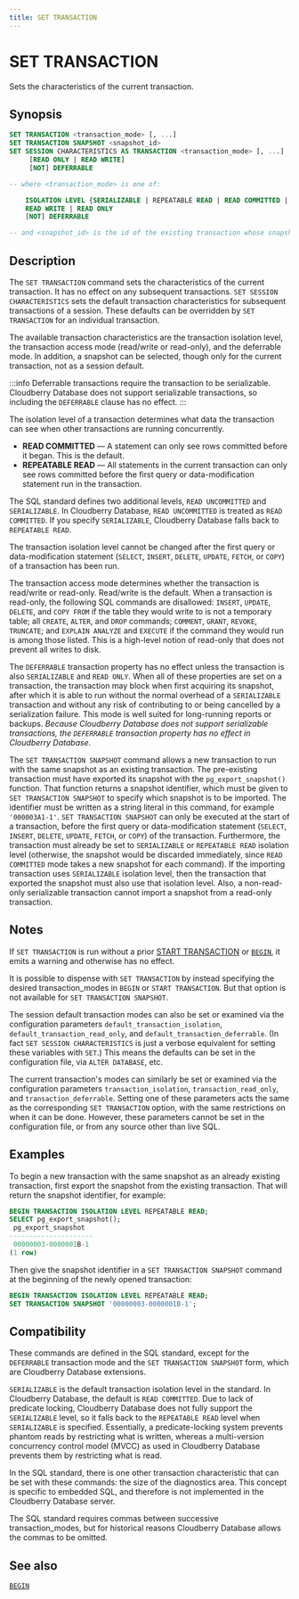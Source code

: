 ```yaml
---
title: SET TRANSACTION
---
```


# SET TRANSACTION

Sets the characteristics of the current transaction.

## Synopsis

```sql
SET TRANSACTION <transaction_mode> [, ...]
SET TRANSACTION SNAPSHOT <snapshot_id>
SET SESSION CHARACTERISTICS AS TRANSACTION <transaction_mode> [, ...] 
     [READ ONLY | READ WRITE]
     [NOT] DEFERRABLE

-- where <transaction_mode> is one of:

    ISOLATION LEVEL {SERIALIZABLE | REPEATABLE READ | READ COMMITTED | READ UNCOMMITTED}
    READ WRITE | READ ONLY
    [NOT] DEFERRABLE

-- and <snapshot_id> is the id of the existing transaction whose snapshot you want this transaction to run with.
```

## Description

The `SET TRANSACTION` command sets the characteristics of the current transaction. It has no effect on any subsequent transactions. `SET SESSION CHARACTERISTICS` sets the default transaction characteristics for subsequent transactions of a session. These defaults can be overridden by `SET TRANSACTION` for an individual transaction.

The available transaction characteristics are the transaction isolation level, the transaction access mode (read/write or read-only), and the deferrable mode. In addition, a snapshot can be selected, though only for the current transaction, not as a session default.

:::info
Deferrable transactions require the transaction to be serializable. Cloudberry Database does not support serializable transactions, so including the `DEFERRABLE` clause has no effect.
:::

The isolation level of a transaction determines what data the transaction can see when other transactions are running concurrently.

- **READ COMMITTED** — A statement can only see rows committed before it began. This is the default.
- **REPEATABLE READ** — All statements in the current transaction can only see rows committed before the first query or data-modification statement run in the transaction.

The SQL standard defines two additional levels, `READ UNCOMMITTED` and `SERIALIZABLE`. In Cloudberry Database, `READ UNCOMMITTED` is treated as `READ COMMITTED`. If you specify `SERIALIZABLE`, Cloudberry Database falls back to `REPEATABLE READ`.

The transaction isolation level cannot be changed after the first query or data-modification statement (`SELECT`, `INSERT`, `DELETE`, `UPDATE`, `FETCH`, or `COPY`) of a transaction has been run.

The transaction access mode determines whether the transaction is read/write or read-only. Read/write is the default. When a transaction is read-only, the following SQL commands are disallowed: `INSERT`, `UPDATE`, `DELETE`, and `COPY FROM` if the table they would write to is not a temporary table; all `CREATE`, `ALTER`, and `DROP` commands; `COMMENT`, `GRANT`, `REVOKE`, `TRUNCATE`; and `EXPLAIN ANALYZE` and `EXECUTE` if the command they would run is among those listed. This is a high-level notion of read-only that does not prevent all writes to disk.

The `DEFERRABLE` transaction property has no effect unless the transaction is also `SERIALIZABLE` and `READ ONLY`. When all of these properties are set on a transaction, the transaction may block when first acquiring its snapshot, after which it is able to run without the normal overhead of a `SERIALIZABLE` transaction and without any risk of contributing to or being cancelled by a serialization failure. This mode is well suited for long-running reports or backups. *Because Cloudberry Database does not support serializable transactions, the `DEFERRABLE` transaction property has no effect in Cloudberry Database.*

The `SET TRANSACTION SNAPSHOT` command allows a new transaction to run with the same snapshot as an existing transaction. The pre-existing transaction must have exported its snapshot with the `pg_export_snapshot()` function. That function returns a snapshot identifier, which must be given to `SET TRANSACTION SNAPSHOT` to specify which snapshot is to be imported. The identifier must be written as a string literal in this command, for example `'000003A1-1'`. `SET TRANSACTION SNAPSHOT` can only be executed at the start of a transaction, before the first query or data-modification statement (`SELECT`, `INSERT`, `DELETE`, `UPDATE`, `FETCH`, or `COPY`) of the transaction. Furthermore, the transaction must already be set to `SERIALIZABLE` or `REPEATABLE READ` isolation level (otherwise, the snapshot would be discarded immediately, since `READ COMMITTED` mode takes a new snapshot for each command). If the importing transaction uses `SERIALIZABLE` isolation level, then the transaction that exported the snapshot must also use that isolation level. Also, a non-read-only serializable transaction cannot import a snapshot from a read-only transaction.

## Notes

If `SET TRANSACTION` is run without a prior [START TRANSACTION](/docs/sql-stmts/sql-stmt-start-transaction.md) or [`BEGIN`](/docs/sql-stmts/sql-stmt-begin.md), it emits a warning and otherwise has no effect.

It is possible to dispense with `SET TRANSACTION` by instead specifying the desired transaction_modes in `BEGIN` or `START TRANSACTION`. But that option is not available for `SET TRANSACTION SNAPSHOT`.

The session default transaction modes can also be set or examined via the configuration parameters `default_transaction_isolation`, `default_transaction_read_only`, and `default_transaction_deferrable`. (In fact `SET SESSION CHARACTERISTICS` is just a verbose equivalent for setting these variables with `SET`.) This means the defaults can be set in the configuration file, via `ALTER DATABASE`, etc.

The current transaction's modes can similarly be set or examined via the configuration parameters `transaction_isolation`, `transaction_read_only`, and `transaction_deferrable`. Setting one of these parameters acts the same as the corresponding `SET TRANSACTION` option, with the same restrictions on when it can be done. However, these parameters cannot be set in the configuration file, or from any source other than live SQL.

## Examples

To begin a new transaction with the same snapshot as an already existing transaction, first export the snapshot from the existing transaction. That will return the snapshot identifier, for example:

```sql
BEGIN TRANSACTION ISOLATION LEVEL REPEATABLE READ;
SELECT pg_export_snapshot();
 pg_export_snapshot
---------------------
 00000003-0000001B-1
(1 row)
```

Then give the snapshot identifier in a `SET TRANSACTION SNAPSHOT` command at the beginning of the newly opened transaction:

```sql
BEGIN TRANSACTION ISOLATION LEVEL REPEATABLE READ;
SET TRANSACTION SNAPSHOT '00000003-0000001B-1';
```

## Compatibility

These commands are defined in the SQL standard, except for the `DEFERRABLE` transaction mode and the `SET TRANSACTION SNAPSHOT` form, which are Cloudberry Database extensions.

`SERIALIZABLE` is the default transaction isolation level in the standard. In Cloudberry Database, the default is `READ COMMITTED`. Due to lack of predicate locking, Cloudberry Database does not fully support the `SERIALIZABLE` level, so it falls back to the `REPEATABLE READ` level when `SERIALIZABLE` is specified. Essentially, a predicate-locking system prevents phantom reads by restricting what is written, whereas a multi-version concurrency control model (MVCC) as used in Cloudberry Database prevents them by restricting what is read.

In the SQL standard, there is one other transaction characteristic that can be set with these commands: the size of the diagnostics area. This concept is specific to embedded SQL, and therefore is not implemented in the Cloudberry Database server.

The SQL standard requires commas between successive transaction_modes, but for historical reasons Cloudberry Database allows the commas to be omitted.

## See also

[`BEGIN`](/docs/sql-stmts/sql-stmt-begin.md)
